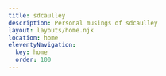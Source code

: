 ```yaml
---
title: sdcaulley
description: Personal musings of sdcaulley
layout: layouts/home.njk
location: home
eleventyNavigation:
  key: home
  order: 100
---
```

